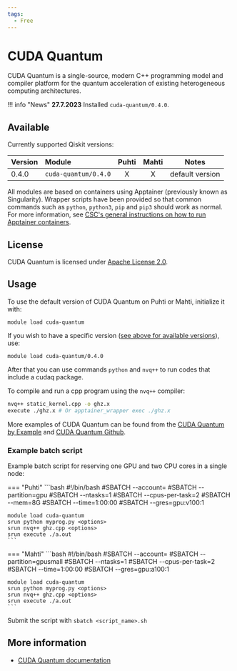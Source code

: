 ```yaml
---
tags:
  - Free
---
```


# CUDA Quantum

CUDA Quantum is a single-source, modern C++ programming model and compiler platform 
for the quantum acceleration of existing heterogeneous computing architectures.

!!! info "News"
     **27.7.2023** Installed `cuda-quantum/0.4.0`.

## Available

Currently supported Qiskit versions:

| Version | Module               | Puhti | Mahti | Notes           |
|:--------|:---------------------|:-----:|:-----:|-----------------|
| 0.4.0  | `cuda-quantum/0.4.0`  | X     | X     | default version |

All modules are based on containers using Apptainer (previously known as Singularity).
Wrapper scripts have been provided so that common commands such as `python`,
`python3`, `pip` and `pip3` should work as normal. For more information, see
[CSC's general instructions on how to run Apptainer containers](../computing/containers/run-existing.md).

## License

CUDA Quantum is licensed under
[Apache License 2.0](https://github.com/Qiskit/qiskit-metapackage/blob/master/LICENSE.txt).

## Usage

To use the default version of CUDA Quantum on Puhti or Mahti, initialize
it with:

```text
module load cuda-quantum
```
If you wish to have a specific version ([see above for available
versions](#available)), use:
```text
module load cuda-quantum/0.4.0
```

After that you can use commands `python` and `nvq++` to run codes that include a cudaq package. 

To compile and run a cpp program using the `nvq++` compiler:
```bash
nvq++ static_kernel.cpp -o ghz.x
execute ./ghz.x # Or apptainer_wrapper exec ./ghz.x
```
More examples of CUDA Quantum can be found from the 
[CUDA Quantum by Example](https://nvidia.github.io/cuda-quantum/latest/using/examples.html) and [CUDA Quantum Github](https://github.com/NVIDIA/cuda-quantum/tree/main/docs/sphinx/examples).

### Example batch script

Example batch script for reserving one GPU and two CPU cores in a single node:

=== "Puhti"
    ```bash
    #!/bin/bash
    #SBATCH --account=<project>
    #SBATCH --partition=gpu
    #SBATCH --ntasks=1
    #SBATCH --cpus-per-task=2
    #SBATCH --mem=8G
    #SBATCH --time=1:00:00
    #SBATCH --gres=gpu:v100:1
        
    module load cuda-quantum
    srun python myprog.py <options>
    srun nvq++ ghz.cpp <options>
    srun execute ./a.out
    ```

=== "Mahti"
    ```bash
    #!/bin/bash
    #SBATCH --account=<project>
    #SBATCH --partition=gpusmall
    #SBATCH --ntasks=1
    #SBATCH --cpus-per-task=2
    #SBATCH --time=1:00:00
    #SBATCH --gres=gpu:a100:1
    
    module load cuda-quantum
    srun python myprog.py <options>
    srun nvq++ ghz.cpp <options>
    srun execute ./a.out
    ```


Submit the script with `sbatch <script_name>.sh`

## More information

- [CUDA Quantum documentation](https://nvidia.github.io/cuda-quantum/latest/index.html)
